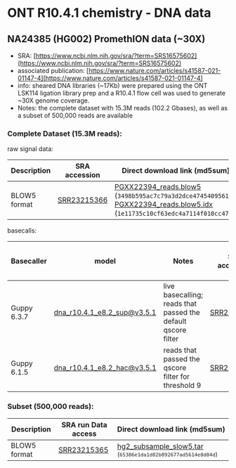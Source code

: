 # ONT R10.4.1 chemistry - DNA data

## NA24385 (HG002) PromethION data (~30X)

- SRA: [https://www.ncbi.nlm.nih.gov/sra/?term=SRS16575602](https://www.ncbi.nlm.nih.gov/sra/?term=SRS16575602)
- associated publication: [https://www.nature.com/articles/s41587-021-01147-4](https://www.nature.com/articles/s41587-021-01147-4)
- info: sheared DNA libraries (~17Kb) were prepared using the ONT LSK114 ligation library prep and a R10.4.1 flow cell was used to generate ~30X genome coverage.
- Notes: the complete dataset with 15.3M reads (102.2 Gbases), as well as a subset of 500,000 reads are available

### Complete Dataset (15.3M reads):

raw signal data:

| Description                                          | SRA accession                                                       | Direct download link (md5sum)  |
| ---------------------------------------------------- | ------------------------------------------------------------------- |--------------------------------|
| BLOW5 format | [SRR23215366](https://trace.ncbi.nlm.nih.gov/Traces/?view=run_browser&acc=SRR23215366&display=data-access)  | [PGXX22394_reads.blow5](https://slow5.page.link/hg2_prom_slow5) (`3498b595ac7c79a3d2dce47454095610`), [PGXX22394_reads.blow5.idx](https://slow5.page.link/hg2_prom_slow5_idx) (`1e11735c10cf63edc4a7114f010cc472`)|

basecalls:

| Basecaller         | model | Notes | SRA accession                                                                                               | Direct download link (md5sum)  |
| ------------------ | ----  | ----  | ---------------------------------------------------------------------------------------------------------- | ---------------------|
| Guppy 6.3.7 | dna_r10.4.1_e8.2_sup@v3.5.1 | live basecalling;  reads that passed the default qscore filter | [SRR23215363](https://trace.ncbi.nlm.nih.gov/Traces/?view=run_browser&acc=SRR23215363&display=download) |         |
| Guppy 6.1.5 | dna_r10.4.1_e8.2_hac@v3.5.1 | reads that passed the qscore filter for threshold 9 | [SRR23215364](https://trace.ncbi.nlm.nih.gov/Traces/?view=run_browser&acc=SRR23215364&display=download) |         |


### Subset (500,000 reads):

| Description                                          | SRA run Data access                                                                                        | Direct download link (md5sum)  |
| ---------------------------------------------------- | ---------------------------------------------------------------------------------------------------------- |--------------------------------|
| BLOW5 format                   | [SRR23215365](https://trace.ncbi.nlm.nih.gov/Traces/?view=run_browser&acc=SRR23215365&display=data-access) |[hg2_subsample_slow5.tar](https://slow5.page.link/hg2_prom_sub_slow5)</sub> <sub>(`65386e1da1d82b892677ad5614e8d84d`)|




